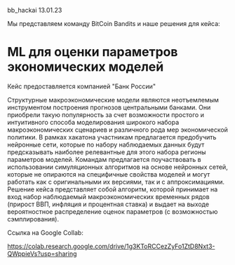 bb_hackai 13.01.23

Мы представляем команду BitCoin Bandits и наше решения для кейса:

# ML для оценки параметров экономических моделей

Кейс предоставляется компанией "Банк России"

Структурные макроэкономические модели являются неотъемлемым инструментом построения прогнозов центральными банками. Они приобрели такую популярность за счет возможности простого и интуитивного способа моделирования широкого набора макроэкономических сценариев и различного рода мер экономической политики. В рамках хакатона участникам предлагается предобучить нейронные сети, которые по набору наблюдаемых данных будут предсказывать наиболее релевантные для этого набора регионы параметров моделей. Командам предлагается поучаствовать в использовании симуляционных алгоритмов на основе нейронных сетей, которые не опираются на специфичные свойства моделей и могут работать как с оригинальными их версиями, так и с аппроксимациями. Решение кейса представляет собой алгоритм, которой принимает на вход набор наблюдаемый макроэкономических временных рядов (прирост ВВП, инфляция и процентная ставка) и выдает на выходе вероятностное распределение оценок параметров (с возможностью сэмплирования).

Ссылка на Google Collab:

https://colab.research.google.com/drive/1g3KToRCCezZyFo1ZtD8Nxt3-QWppieVs?usp=sharing